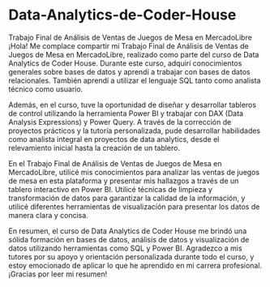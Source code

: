# Data-Analytics-de-Coder-House
Trabajo Final de Análisis de Ventas de Juegos de Mesa en MercadoLibre
¡Hola! Me complace compartir mi Trabajo Final de Análisis de Ventas de Juegos de Mesa en MercadoLibre, realizado como parte del curso de Data Analytics de Coder House. Durante este curso, adquirí conocimientos generales sobre bases de datos y aprendí a trabajar con bases de datos relacionales. También aprendí a utilizar el lenguaje SQL tanto como analista técnico como usuario.

Además, en el curso, tuve la oportunidad de diseñar y desarrollar tableros de control utilizando la herramienta Power BI y trabajar con DAX (Data Analysis Expressions) y Power Query. A través de la corrección de proyectos prácticos y la tutoría personalizada, pude desarrollar habilidades como analista integral en proyectos de data analytics, desde el relevamiento inicial hasta la creación de un tablero.

En el Trabajo Final de Análisis de Ventas de Juegos de Mesa en MercadoLibre, utilicé mis conocimientos para analizar las ventas de juegos de mesa en esta plataforma y presentar mis hallazgos a través de un tablero interactivo en Power BI. Utilicé técnicas de limpieza y transformación de datos para garantizar la calidad de la información, y utilicé diferentes herramientas de visualización para presentar los datos de manera clara y concisa.

En resumen, el curso de Data Analytics de Coder House me brindó una sólida formación en bases de datos, análisis de datos y visualización de datos utilizando herramientas como SQL y Power BI. Agradezco a mis tutores por su apoyo y orientación personalizada durante todo el curso, y estoy emocionado de aplicar lo que he aprendido en mi carrera profesional. ¡Gracias por leer mi resumen!
